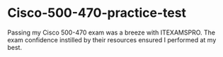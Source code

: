 # Cisco-500-470-practice-test
Passing my Cisco 500-470 exam was a breeze with ITEXAMSPRO. The exam confidence instilled by their resources ensured I performed at my best.
